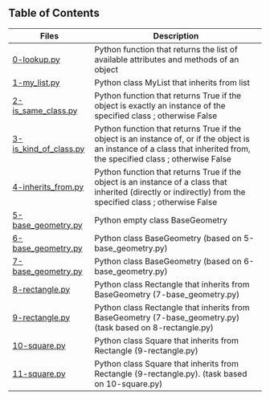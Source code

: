 ## Table of Contents

Files | Description
----- | -----------
[0-lookup.py](./0-lookup.py) | Python function that returns the list of available attributes and methods of an object
[1-my_list.py](./1-my_list.py) | Python class MyList that inherits from list
[2-is_same_class.py](./2-is_same_class.py) | Python function that returns True if the object is exactly an instance of the specified class ; otherwise False
[3-is_kind_of_class.py](./3-is_kind_of_class.py) | Python function that returns True if the object is an instance of, or if the object is an instance of a class that inherited from, the specified class ; otherwise False
[4-inherits_from.py](./4-inherits_from.py) | Python function that returns True if the object is an instance of a class that inherited (directly or indirectly) from the specified class ; otherwise False
[5-base_geometry.py](./5-base_geometry.py) | Python empty class BaseGeometry
[6-base_geometry.py](./6-base_geometry.py) | Python class BaseGeometry (based on 5-base_geometry.py)
[7-base_geometry.py](./7-base_geometry.py) | Python class BaseGeometry (based on 6-base_geometry.py)
[8-rectangle.py](./8-rectangle.py) | Python class Rectangle that inherits from BaseGeometry (7-base_geometry.py)
[9-rectangle.py](./9-rectangle.py) | Python class Rectangle that inherits from BaseGeometry (7-base_geometry.py) (task based on 8-rectangle.py)
[10-square.py](./10-square.py) | Python class Square that inherits from Rectangle (9-rectangle.py)
[11-square.py](./11-square.py) | Python class Square that inherits from Rectangle (9-rectangle.py). (task based on 10-square.py)
